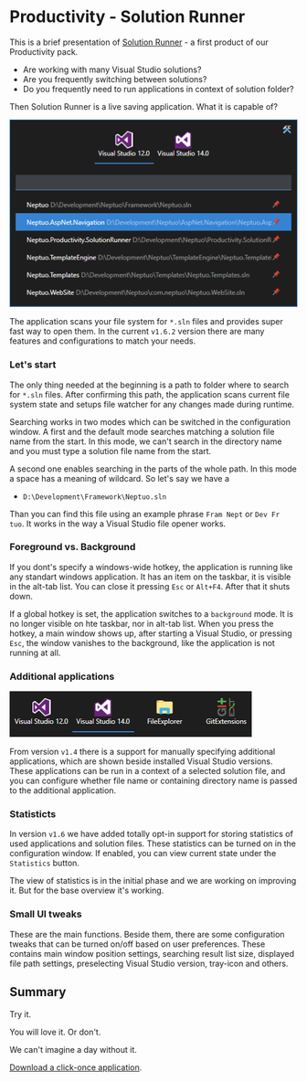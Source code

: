 # Productivity - Solution Runner

This is a brief presentation of [Solution Runner](http://www.neptuo.com/project/desktop/solutionrunner) - a first product of our Productivity pack.

 - Are working with many Visual Studio solutions? 
 - Are you frequently switching between solutions?
 - Do you frequently need to run applications in context of solution folder?

Then Solution Runner is a live saving application. What it is capable of?

![Preview of main window](/Content/Images/Blog/productivity-solution-runner/main-window.png)

The application scans your file system for `*.sln` files and provides super fast way to open them. In the current `v1.6.2` version there are many features and configurations to match your needs.

### Let's start

The only thing needed at the beginning is a path to folder where to search for `*.sln` files. After confirming this path, the application scans current file system state and setups file watcher for any changes made during runtime.

Searching works in two modes which can be switched in the configuration window. A first and the default mode searches matching a solution file name from the start. In this mode, we can't search in the directory name and you must type a solution file name from the start.

A second one enables searching in the parts of the whole path. In this mode a space has a meaning of wildcard. So let's say we have a

- `D:\Development\Framework\Neptuo.sln`

Than you can find this file using an example phrase `Fram Nept` or `Dev Fr tuo`. It works in the way a Visual Studio file opener works.

### Foreground vs. Background

If you dont's specify a windows-wide hotkey, the application is running like any standart windows application. It has an item on the taskbar, it is visible in the alt-tab list. You can close it pressing `Esc` or `Alt+F4`. After that it shuts down.

If a global hotkey is set, the application switches to a `background` mode. It is no longer visible on hte taskbar, nor in alt-tab list. When you press the hotkey, a main window shows up, after starting a Visual Studio, or pressing `Esc`, the window vanishes to the background, like the application is not running at all.

### Additional applications

![Preview of additional applications](/Content/Images/Blog/productivity-solution-runner/additional-applications.png)

From version `v1.4` there is a support for manually specifying additional applications, which are shown beside installed Visual Studio versions. These applications can be run in a context of a selected solution file, and you can configure whether file name or containing directory name is passed to the additional application.

### Statisticts

In version `v1.6` we have added totally opt-in support for storing statistics of used applications and solution files. These statistics can be turned on in the configuration window. If enabled, you can view current state under the `Statistics` button.

The view of statistics is in the initial phase and we are working on improving it. But for the base overview it's working.

### Small UI tweaks

These are the main functions. Beside them, there are some configuration tweaks that can be turned on/off based on user preferences. These contains main window position settings, searching result list size, displayed file path settings, preselecting Visual Studio version, tray-icon and others.

## Summary

Try it. 

You will love it. Or don't. 

We can't imagine a day without it.

[Download a click-once application](http://www.neptuo.com/project/desktop/solutionrunner).

